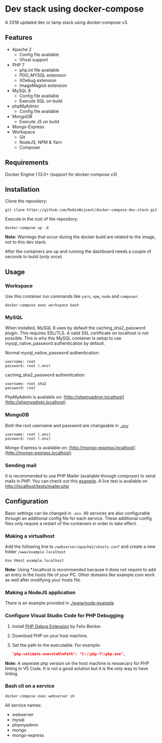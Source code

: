 # Dev stack using docker-compose

A 2018 updated dev or lamp stack using docker-compose v3.

## Features

* Apache 2
    * Config file available
    * Vhost support
* PHP 7
    * php.ini file available
    * PDO_MYSQL extension
    * XDebug extension
    * ImageMagick extension
* MySQL 8
    * Config file available
    * Execute SQL on build
* phpMyAdmin
    * Config file available
* MongoDB
    * Execute JS on build
* Mongo-Express
* Workspace
    * Git
    * NodeJS, NPM & Yarn
    * Composer
## Requirements

Docker Engine 1.13.0+ (support for docker-compose v3)

## Installation

Clone the repository:

```Shell
git clone https://github.com/RobinWijnant/docker-compose-dev-stack.git
```

Execute in the root of the repository:

```Shell
docker-compose up -d
```

**Note:** Warnings that occur during the docker build are related to the image, not to this dev stack.

After the containers are up and running the dashboard needs a couple of seconds to build (only once)

## Usage

### Workspace

Use this container run commands like `yarn`, `npm`, `node` and `composer`.

```Shell
docker-compose exec workspace bash
```

### MySQL

When installed, MySQL 8 uses by default the caching_sha2_password plugin. This requires SSL/TLS. A valid SSL certificate on localhost is not possible. This is why this MySQL container is setup to use mysql_native_password authentication by default.

Normal mysql_native_password authentication:

```Shell
username: root
password: root (.env)
```

caching_sha2_password authentication:

```Shell
username: root_sha2
password: root
```

PhpMyAdmin is available on: [http://phpmyadmin.localhost](http://phpmyadmin.localhost)

### MongoDB

Both the root username and password are changeable in [`.env`](/.env)

```Shell
username: root (.env)
password: root (.env)
```

Mongo-Express is available on: [http://mongo-express.localhost](http://mongo-express.localhost)

### Sending mail

It is recommended to use PHP Mailer (available through composer) to send mails in PHP. You can check out this [example](/www/localhost/tests/mailer.php). A live test is available on [http://localhost/tests/mailer.php](http://localhost/tests/mailer.php)

## Configuration

Basic settings can be changed in `.env`. All services are also configurable through an additional config file for each service. These additional config files only require a restart of the containers in order to take effect.

### Making a virtualhost

Add the following line to `/webserver/apache2/vhosts.conf` and create a new folder `/www/example.localhost`

```ApacheConf
Use VHost example.localhost
```

**Note:** Using *.localhost is recommended because it does not require to add an entry in the hosts file of your PC. Other domains like example.com work as well after modifying your hosts file.

### Making a NodeJS application

There is an example provided in [./www/node-example](www/node-example)

### Configure Visual Studio Code for PHP Debugging

1. Install [PHP Debug Extension](https://marketplace.visualstudio.com/items?itemName=felixfbecker.php-debug) by Felix Becker.

2. Download PHP on your host machine.

3. Set the path to the executable. For example:
    ```Json
    "php.validate.executablePath": "C:\\php-7\\php.exe",
    ```

**Note:** A seperate php version on the host machine is nessecary for PHP linting in VS Code. It is not a good solution but it is the only way to have linting.

### Bash cli on a service

```Shell
docker-compose exec webserver sh
```

All service names:

* webserver
* mysql
* phpmyadmin
* mongo
* mongo-express